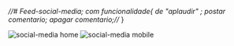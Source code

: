 *//# Feed-social-media;
com funcionalidade{
de "aplaudir" ;
postar comentario;
apagar comentario;//*
}

![social-media home](https://user-images.githubusercontent.com/106715991/193071897-a906a8aa-f405-4f4c-97ee-cd6e52ae0d33.png)
![social-media mobile](https://user-images.githubusercontent.com/106715991/193071903-e9ce50f9-a0f0-4931-a2d5-4ac749949f60.png)
